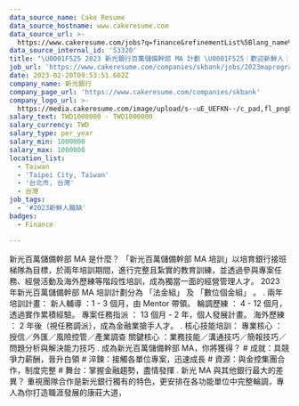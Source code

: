 ```yaml
---
data_source_name: Cake Resume
data_source_hostname: www.cakeresume.com
data_source_url: >-
  https://www.cakeresume.com/jobs?q=finance&refinementList%5Blang_name%5D%5B0%5D=English&refinementList%5Bsalary_type%5D=per_year&range%5Bsalary_range%5D%5Bmin%5D=1000000&page=3
data_source_internal_id: '53320'
title: "\U0001F525 2023 新光銀行百萬儲備幹部 MA 計劃 \U0001F525｜歡迎新鮮人｜04/14 投遞截止❗"
job_url: 'https://www.cakeresume.com/companies/skbank/jobs/2023maprogram'
date: 2023-02-20T09:53:51.602Z
company_name: 新光銀行
company_page_url: 'https://www.cakeresume.com/companies/skbank'
company_logo_url: >-
  https://media.cakeresume.com/image/upload/s--uE_UEFKN--/c_pad,fl_png8,h_200,w_200/v1673925047/lvhdwwb4cdghm8velmor.png
salary_text: TWD1000000 - TWD1000000
salary_currency: TWD
salary_type: per_year
salary_min: 1000000
salary_max: 1000000
location_list:
  - Taiwan
  - 'Taipei City, Taiwan'
  - '台北市, 台灣'
  - 台灣
job_tags:
  - '#2023新鮮人職缺'
badges:
  - Finance

---
```


新光百萬儲備幹部 MA 是什麼？ 「新光百萬儲備幹部 MA 培訓」以培育銀行接班梯隊為目標，於兩年培訓期間，進行完整且紮實的教育訓練，並透過參與專案任務、經營活動及海外歷練等階段性培訓，成為獨當一面的經營管理人才。 2023 年新光百萬儲備幹部 MA 培訓計劃分為 「法金組」 及 「數位個金組」 。 . 兩年培訓計畫： 新人輔導 ：1 - 3 個月，由 Mentor 帶領。 輪調歷練 ： 4 - 12 個月，透過實作累積經驗。 專案任務指派 ： 13 個月 - 2 年，個人發展計畫。 海外歷練 ： 2 年後（視任務調派），成為金融業搶手人才。 . 核心技能培訓： 專業核心 ：授信／外匯／風險控管／產業調查 關鍵核心 ：業務技能／溝通技巧／簡報技巧／問題分析與解決能力技巧 . 成為新光百萬儲備幹部 MA，你將獲得？ # 成就：具競爭力薪酬，晉升白領 # 淬鍊：接觸各單位專案，迅速成長 # 資源：與金控集團合作，制度完整 # 舞台：掌握金融趨勢，盡情發揮 . 新光 MA 與其他銀行最大的差異？ 重視團隊合作是新光銀行獨有的特色，更安排在各功能單位中完整輪調，專人為你打造職涯發展的康莊大道，